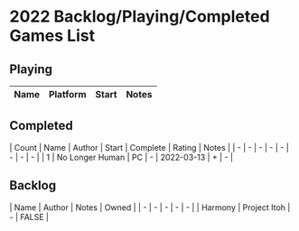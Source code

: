 # 2022 Backlog/Playing/Completed Games List

## Playing
| Name  | Platform | Start | Notes |
| - | - | - | - |

## Completed
| Count | Name | Author | Start | Complete | Rating | Notes |
| - | - | - | - | - | - | - | - |
| 1 | No Longer Human | PC | - | 2022-03-13 | + | - |

## Backlog
| Name  | Author | Notes | Owned |
| - | - | - | - | - |
| Harmony | Project Itoh | - | FALSE |
